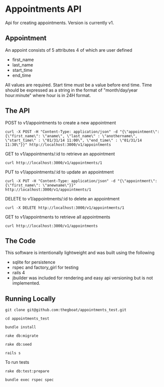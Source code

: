 Appointments API
=========
Api for creating appointments. Version is currently v1.

Appointment
-------

An appoint consists of 5 attributes 4 of which are user defined

 - first_name
 - last_name
 - start_time
 - end_time

All values are required.  Start time must be a value before end time.  Time should be expressed as a string in the format of "month/day/year hour:minute" where hour is in 24H format.

The API
-------

POST to v1/appointments to create a new appointment

`curl -X POST -H "Content-Type: application/json" -d "{\"appointment\":{\"first_name\": \"aname\", \"last_name\" : \"anothername\", \"start_time\" : \"01/31/14 11:00\", \"end_time\" : \"01/31/14 11:30\"}}" http://localhost:3000/v1/appointments`

GET to v1/appointments/:id to retrieve an appointment

`curl http://localhost:3000/v1/appointments/1`

PUT to v1/appointments/:id to update an appointment

`curl -X PUT -H "Content-Type: application/json" -d "{\"appointment\":{\"first_name\": \"anewname\"}}" http://localhost:3000/v1/appointments/1`

DELETE to v1/appointments/:id to delete an appointment

`curl -X DELETE http://localhost:3000/v1/appointments/1`

GET to v1/appointments to retrieve all appointments

`curl http://localhost:3000/v1/appointments`

The Code
-------

This software is intentionally lightweight and was built using the following

- sqlite for persistence
- rspec and factory_girl for testing
- rails 4
- jbuilder was included for rendering and easy api versioning but is not implemented.

Running Locally
--------

`git clone git@github.com:thegboat/appointments_test.git`

`cd appointments_test`

`bundle install`

`rake db:migrate`

`rake db:seed`

`rails s`

To run tests

`rake db:test:prepare`

`bundle exec rspec spec`


